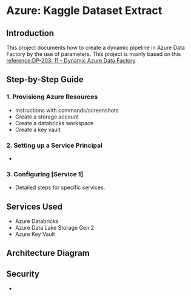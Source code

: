 # Azure: Kaggle Dataset Extract

## Introduction

This project documents how to create a dynamic pipeline in Azure Data Factory by the use of parameters. 
This project is mainly based on this [reference:DP-203: 11 - Dynamic Azure Data Factory](https://www.youtube.com/watch?v=BSQ8rRZUno0&list=PLuQSde7Xvu7DCRenR1otgxAplTtnzKO9e&index=12&ab_channel=TybulonAzure)

## Step-by-Step Guide
### 1. Provisiong Azure Resources
- Instructions with commands/screenshots
- Create a storage account
- Create a databricks workspace
- Create a key vault

### 2. Setting up a Service Principal
- 

### 3. Configuring [Service 1]
- Detailed steps for specific services.

## Services Used

- Azure Databricks
- Azure Data Lake Storage Gen 2
- Azure Key Vault

## Architecture Diagram

## Security

- 
